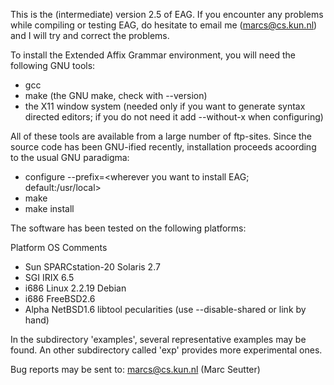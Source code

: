 This is the (intermediate) version 2.5 of EAG. If you encounter any problems
while compiling or testing EAG, do hesitate to email me (marcs@cs.kun.nl)
and I will try and correct the problems.

To install the Extended Affix Grammar environment, you will need the following
GNU tools:

  - gcc
  - make (the GNU make, check with --version)
  - the X11 window system
    (needed only if you want to generate syntax directed editors;
     if you do not need it add --without-x when configuring)

All of these tools are available from a large number of ftp-sites.
Since the source code has been GNU-ified recently, installation
proceeds acoording to the usual GNU paradigma:

  - configure --prefix=<wherever you want to install EAG; default:/usr/local>
  - make
  - make install

The software has been tested on the following platforms:

  Platform                OS                Comments
  - Sun SPARCstation-20        Solaris 2.7
  - SGI                        IRIX 6.5
  - i686                Linux 2.2.19        Debian
  - i686                FreeBSD2.6
  - Alpha                NetBSD1.6        libtool pecularities
                                        (use --disable-shared or link by hand)

In the subdirectory 'examples', several representative examples may be found.
An other subdirectory called 'exp' provides more experimental ones.

Bug reports may be sent to: marcs@cs.kun.nl (Marc Seutter)
